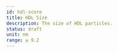 ```yaml
---
id: hdl-score
title: HDL Size
description: The size of HDL particles.
status: draft
unit: nm
range: ≥ 9.2
---
```


